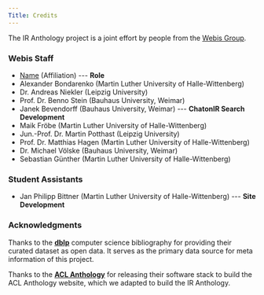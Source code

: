 ```yaml
---
Title: Credits
---
```


The IR Anthology project is a joint effort by people from the [Webis Group](https://webis.de/).

### Webis Staff

+ [Name](URL) (Affiliation) --- **Role**
+ Alexander Bondarenko (Martin Luther University of Halle-Wittenberg)
+ Dr. Andreas Niekler (Leipzig University)
+ Prof. Dr. Benno Stein (Bauhaus University, Weimar)
+ Janek Bevendorff (Bauhaus University, Weimar) --- **ChatonIR Search Development**
+ Maik Fröbe (Martin Luther University of Halle-Wittenberg)
+ Jun.-Prof. Dr. Martin Potthast (Leipzig University)
+ Prof. Dr. Matthias Hagen (Martin Luther University of Halle-Wittenberg)
+ Dr. Michael Völske (Bauhaus University, Weimar)
+ Sebastian Günther (Martin Luther University of Halle-Wittenberg)

### Student Assistants

+ Jan Philipp Bittner (Martin Luther University of Halle-Wittenberg) --- **Site Development**

### Acknowledgments

Thanks to the **[dblp](https://dblp.uni-trier.de/)** computer science bibliography for providing their curated dataset as open data. It serves as the primary data source for meta information of this project.

Thanks to the **[ACL Anthology](https://www.aclweb.org/anthology/)** for releasing their software stack to build the ACL Anthology website, which we adapted to build the IR Anthology.
